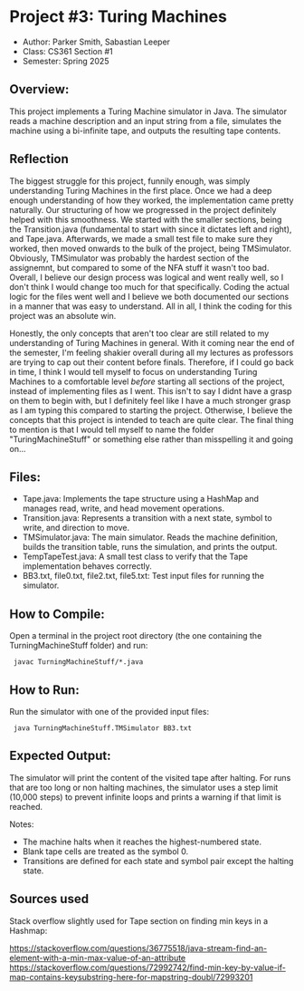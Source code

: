 # Project #3: Turing Machines
 
 * Author: Parker Smith, Sabastian Leeper
 * Class: CS361 Section #1
 * Semester: Spring 2025
 
 ## Overview:
 This project implements a Turing Machine simulator in Java. The simulator reads a machine description and an input string from a file, simulates the machine using a bi-infinite tape, and outputs the resulting tape contents.
 
 ## Reflection

 The biggest struggle for this project, funnily enough, was simply understanding Turing Machines in the first place. Once we had a deep enough understanding of how they worked, the implementation came pretty naturally. Our structuring of how we progressed in the project definitely helped with this smoothness. We started with the smaller sections, being the Transition.java (fundamental to start with since it dictates left and right), and Tape.java. Afterwards, we made a small test file to make sure they worked, then moved onwards to the bulk of the project, being TMSimulator. Obviously, TMSimulator was probably the hardest section of the assignemnt, but compared to some of the NFA stuff it wasn't too bad. Overall, I believe our design process was logical and went really well, so I don't think I would change too much for that specifically. Coding the actual logic for the files went well and I believe we both documented our sections in a manner that was easy to understand. All in all, I think the coding for this project was an absolute win.
 
 Honestly, the only concepts that aren't too clear are still related to my understanding of Turing Machines in general. With it coming near the end of the semester, I'm feeling shakier overall during all my lectures as professors are trying to cap out their content before finals. Therefore, if I could go back in time, I think I would tell myself to focus on understanding Turing Machines to a comfortable level *before* starting all sections of the project, instead of implementing files as I went. This isn't to say I didnt have a grasp on them to begin with, but I definitely feel like I have a much stronger grasp as I am typing this compared to starting the project. Otherwise, I believe the concepts that this project is intended to teach are quite clear. The final thing to mention is that I would tell myself to name the folder "TuringMachineStuff" or something else rather than misspelling it and going on...
 
 
 ## Files:
 - Tape.java: Implements the tape structure using a HashMap and manages read, write, and head movement operations.
 - Transition.java: Represents a transition with a next state, symbol to write, and direction to move.
 - TMSimulator.java: The main simulator. Reads the machine definition, builds the transition table, runs the simulation, and prints the output.
 - TempTapeTest.java: A small test class to verify that the Tape implementation behaves correctly.
 - BB3.txt, file0.txt, file2.txt, file5.txt: Test input files for running the simulator.
 
 
 ## How to Compile:
 Open a terminal in the project root directory (the one containing the TurningMachineStuff folder) and run:
 
     javac TurningMachineStuff/*.java
 
 ## How to Run:
 Run the simulator with one of the provided input files:
 
     java TurningMachineStuff.TMSimulator BB3.txt
 
 ## Expected Output:
 The simulator will print the content of the visited tape after halting. For runs that are too long or non halting machines, the simulator uses a step limit (10,000 steps) to prevent infinite loops and prints a warning if that limit is reached.
 
 Notes:
 - The machine halts when it reaches the highest-numbered state.
 - Blank tape cells are treated as the symbol 0.
 - Transitions are defined for each state and symbol pair except the halting state.
 
 ## Sources used
 Stack overflow slightly used for Tape section on finding min keys in a Hashmap:
 
 https://stackoverflow.com/questions/36775518/java-stream-find-an-element-with-a-min-max-value-of-an-attribute
 https://stackoverflow.com/questions/72992742/find-min-key-by-value-if-map-contains-keysubstring-here-for-mapstring-doubl/72993201
